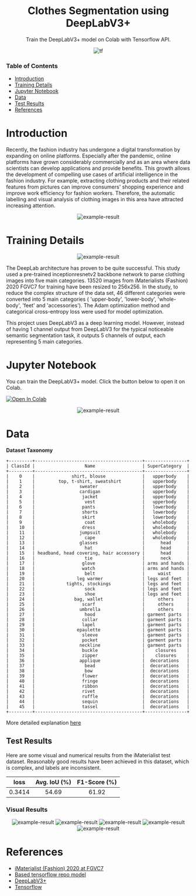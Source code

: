 <p align="center">
  <h1 align="center">Clothes Segmentation using DeepLabV3+</h1>
  <p align="center">
    Train the DeepLabV3+ model on Colab with Tensorflow API.
    <br />
  </p>
</p>

<p align="center">
    <img alt="tf" src="https://img.shields.io/badge/TensorFlow-%23FF6F00.svg?style=for-the-badge&logo=TensorFlow&logoColor=white"/>
    <br/>
  </p>
</p>

<h3>
  <strong>Table of Contents</strong>
</h3>

* [Introduction](#introduction)
* [Training Details](#training-details)
* [Jupyter Notebook](#jupyter-notebook) 
* [Data](#data)
* [Test Results](#test-results)
* [References](#references)


# Introduction

Recently, the fashion industry has undergone a digital transformation by expanding on online platforms. Especially after the pandemic, online platforms have grown considerably commercially and as an area where data scientists can develop applications and provide benefits. This growth allows the development of compelling use cases of artificial intelligence in the fashion industry. For example, extracting clothing products and their related features from pictures can improve consumers' shopping experience and improve work efficiency for fashion workers. Therefore, the automatic labelling and visual analysis of clothing images in this area have attracted increasing attention. 

<div align="center">
    <img src="/images/result1.png" alt="example-result"/>
</div>


# Training Details

<div align="center">
    <img src="/images/deeplabv3+.png" alt="example-result"/>
</div>


The DeepLab architecture has proven to be quite successful. This study used a pre-trained inceptionresnetv2 backbone network to parse clothing images into five main categories. 13520 images from iMaterialists (Fashion) 2020 FGVC7 for training have been resized to 256x256.  In the study, to reduce the complex structure of the data set, 46 different categories were converted into 5 main categories ( 'upper-body', 'lower-body', 'whole-body', 'feet' and 'accessories'). The Adam optimization method and categorical cross-entropy loss were used for model optimization.

This project uses DeepLabV3 as a deep learning model. However, instead of having 1 channel output from DeepLabV3 for the typical noticeable semantic segmentation task, it outputs 5 channels of output, each representing 5 main categories.



<!-- ABOUT THE PROJECT -->
# Jupyter Notebook
You can train the DeepLabV3+ model. Click the button below to open it on Colab.

[![Open In Colab](https://colab.research.google.com/assets/colab-badge.svg)](https://githubtocolab.com/mberkay0/regnet/blob/main/RegNet_(Self_Regulated_Network).ipynb)

<div align="center">
    <img src="/images/model_eval.png" alt="example-result"/>
</div>


# Data

**Dataset Taxonomy**
```
+---------+-----------------------------------------+----------------+
| ClassId |                   Name                  | SuperCategory  |
+---------+-----------------------------------------+----------------+
|    0    |              shirt, blouse              |   upperbody    |
|    1    |         top, t-shirt, sweatshirt        |   upperbody    |
|    2    |                 sweater                 |   upperbody    |
|    3    |                 cardigan                |   upperbody    |
|    4    |                  jacket                 |   upperbody    |
|    5    |                   vest                  |   upperbody    |
|    6    |                  pants                  |   lowerbody    |
|    7    |                  shorts                 |   lowerbody    |
|    8    |                  skirt                  |   lowerbody    |
|    9    |                   coat                  |   wholebody    |
|    10   |                  dress                  |   wholebody    |
|    11   |                 jumpsuit                |   wholebody    |
|    12   |                   cape                  |   wholebody    |
|    13   |                 glasses                 |      head      |
|    14   |                   hat                   |      head      |
|    15   | headband, head covering, hair accessory |      head      |
|    16   |                   tie                   |      neck      |
|    17   |                  glove                  | arms and hands |
|    18   |                  watch                  | arms and hands |
|    19   |                   belt                  |     waist      |
|    20   |                leg warmer               | legs and feet  |
|    21   |            tights, stockings            | legs and feet  |
|    22   |                   sock                  | legs and feet  |
|    23   |                   shoe                  | legs and feet  |
|    24   |               bag, wallet               |     others     |
|    25   |                  scarf                  |     others     |
|    26   |                 umbrella                |     others     |
|    27   |                   hood                  | garment parts  |
|    28   |                  collar                 | garment parts  |
|    29   |                  lapel                  | garment parts  |
|    30   |                epaulette                | garment parts  |
|    31   |                  sleeve                 | garment parts  |
|    32   |                  pocket                 | garment parts  |
|    33   |                 neckline                | garment parts  |
|    34   |                  buckle                 |    closures    |
|    35   |                  zipper                 |    closures    |
|    36   |                 applique                |  decorations   |
|    37   |                   bead                  |  decorations   |
|    38   |                   bow                   |  decorations   |
|    39   |                  flower                 |  decorations   |
|    40   |                  fringe                 |  decorations   |
|    41   |                  ribbon                 |  decorations   |
|    42   |                  rivet                  |  decorations   |
|    43   |                  ruffle                 |  decorations   |
|    44   |                  sequin                 |  decorations   |
|    45   |                  tassel                 |  decorations   |
+---------+-----------------------------------------+----------------+
```
More detailed explanation [here](https://www.kaggle.com/c/imaterialist-fashion-2020-fgvc7/overview/evaluation)


<!-- RESULTS -->
## Test Results

Here are some visual and numerical results from the iMaterialist test dataset. Reasonably good results have been achieved in this dataset, which is complex, and labels are inconsistent.


| loss | Avg. IoU (%) | F1-Score (%) |  
|:---:|:---:|:---:|
| 0.3414 | 54.69 | 61.92 | 


### Visual Results
<div align="center">
    <img src="/images/result2.png" alt="example-result"/>
    <img src="/images/result3.png" alt="example-result"/>
    <img src="/images/result4.png" alt="example-result"/>
    <img src="/images/result5.png" alt="example-result"/>
    <img src="/images/result6.png" alt="example-result"/>
</div>


# References

* [iMaterialist (Fashion) 2020 at FGVC7](https://kaggle.com/competitions/imaterialist-fashion-2020-fgvc7)
* [Based tensorflow repo model](https://github.com/tensorflow/models/tree/master/research/deeplab)
* [DeepLabV3+](https://arxiv.org/pdf/1802.02611.pdf)
* [Tensorflow](https://www.tensorflow.org/)


